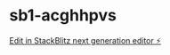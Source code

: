 # sb1-acghhpvs

[Edit in StackBlitz next generation editor ⚡️](https://stackblitz.com/~/github.com/gsdeabr/sb1-acghhpvs)